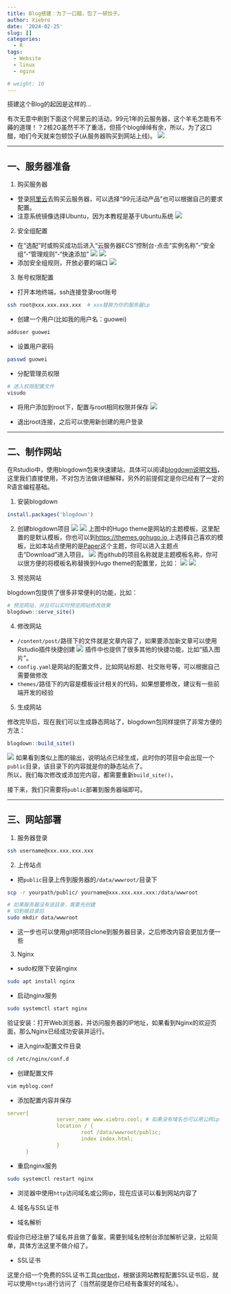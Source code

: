 ```yaml
---
title: Blog搭建：为了一口醋，包了一顿饺子。
author: Xiebro
date: '2024-02-25'
slug: []
categories:
  - R
tags:
  - Website
  - linux
  - nginx

# weight: 10
---
```


搭建这个Blog的起因是这样的...  

有次无意中刷到下面这个阿里云的活动，99元1年的云服务器，这个羊毛怎能有不薅的道理！？2核2G虽然干不了重活，但搭个blog绰绰有余，所以，为了这口醋，咱们今天就来包顿饺子(从服务器购买到网站上线)。
![](images/screenshot.png)

---

## 一、服务器准备
1. 购买服务器
- 登录[阿里云](https://www.aliyun.com/)去购买云服务器，可以选择“99元活动产品”也可以根据自己的要求配置。
- 注意系统镜像选择Ubuntu，因为本教程是基于Ubuntu系统
![](images/buy.png)


2. 安全组配置
- 在“选配”时或购买成功后进入“云服务器ECS”控制台-点击“实例名称”-“安全组”-“管理规则”-“快速添加”
![](images/实例.png)
![](images/安全组.png)
- 添加安全组规则，开放必要的端口
![](images/port.png)

3. 账号权限配置
- 打开本地终端，ssh连接登录root账号
```bash
ssh root@xxx.xxx.xxx.xxx  # xxx替换为你的服务器ip
``` 
- 创建一个用户(比如我的用户名：guowei)
```bash
adduser guowei
```
- 设置用户密码
```bash
passwd guowei
```
- 分配管理员权限
```bash
# 进入权限配置文件
visudo
```
- 将用户添加到root下，配置与root相同权限并保存
![](images/sudo.png)

- 退出root连接，之后可以使用新创建的用户登录

---

## 二、制作网站
在Rstudio中，使用blogdown包来快速建站，具体可以阅读[blogdown说明文档](https://bookdown.org/yihui/blogdown/)，这里我们直接使用，不对包方法做详细解释，另外的前提假定是你已经有了一定的R语言编程基础。
1. 安装blogdown
```r
install.packages('blogdown')
```
2. 创建blogdown项目
![](images/new-project.png)
![](images/blogdown-project.png)
上图中的Hugo theme是网站的主题模板，这里配置的是默认模板，你也可以到[https://themes.gohugo.io ](https://themes.gohugo.io)上选择自己喜欢的模板，比如本站点使用的是[Paper](https://themes.gohugo.io/themes/hugo-paper/)这个主题，你可以进入主题点击“Download”进入项目。
![](images/theme.png)
而github的项目名称就是主题模板名称，你可以很方便的将模板名称替换到Hugo theme的配置里，比如：
![](images/theme-name.png)
![](images/nanxiaobei.png)

3. 预览网站

blogdown包提供了很多非常便利的功能，比如：
```r
# 预览网站，并且可以实时预览网站修改效果
blogdown::serve_site()
```

4. 修改网站

- `/content/post/`路径下的文件就是文章内容了，如果要添加新文章可以使用Rstudio插件快捷创建
![](images/addins-newpost.png)
插件中也提供了很多其他的快捷功能，比如“插入图片”。
- `config.yaml`是网站的配置文件，比如网站标题、社交账号等，可以根据自己需要做修改
- `themes/`路径下的内容是模板设计相关的代码，如果想要修改，建议有一些前端开发的经验

5. 生成网站

修改完毕后，现在我们可以生成静态网站了，blogdown包同样提供了非常方便的方法：
```r
blogdown::build_site()
```
![](images/build.png)
如果看到类似上图的输出，说明站点已经生成，此时你的项目中会出现一个`public`目录，该目录下的内容就是你的静态站点了。  
所以，我们每次修改或添加完内容，都需要重新`build_site()`，  

接下来，我们只需要将`public`部署到服务器端即可。

---

## 三、网站部署
1. 服务器登录
```bash
ssh username@xxx.xxx.xxx.xxx
```

2. 上传站点
- 把`public`目录上传到服务器的`/data/wwwroot/`目录下
```bash
scp -r yourpath/public/ yourname@xxx.xxx.xxx.xxx:/data/wwwroot

# 如果服务器没有该目录，需要先创建
# 切到根目录后
sudo mkdir data/wwwroot
```
- 这一步也可以使用git把项目clone到服务器目录，之后修改内容会更加方便一些

3. Nginx
- sudo权限下安装nginx
```bash
sudo apt install nginx
```
- 启动nginx服务
```bash
sudo systemctl start nginx
```
验证安装：打开Web浏览器，并访问服务器的IP地址，如果看到Nginx的欢迎页面，那么Nginx已经成功安装并运行。

- 进入nginx配置文件目录
```bash
cd /etc/nginx/conf.d
```
- 创建配置文件
```bash
vim myblog.conf
```
- 添加配置内容并保存
```yaml
server{
                server_name www.xiebro.cool; # 如果没有域名也可以用公网ip
                location / {
                        root /data/wwwroot/public;
                        index index.html;
                }
      }
```

- 重启nginx服务

```bash
sudo systemctl restart nginx
```

- 浏览器中使用`http`访问域名或公网ip，现在应该可以看到网站内容了

4. 域名与SSL证书

- 域名解析

假设你已经注册了域名并且做了备案，需要到域名控制台添加解析记录，比较简单，具体方法这里不做介绍了。

- SSL证书

这里介绍一个免费的SSL证书工具[certbot](https://certbot.eff.org/instructions?ws=nginx&os=ubuntufocal)，根据该网站教程配置SSL证书后，就可以使用`https`进行访问了（当然前提是你已经有备案好的域名）。
